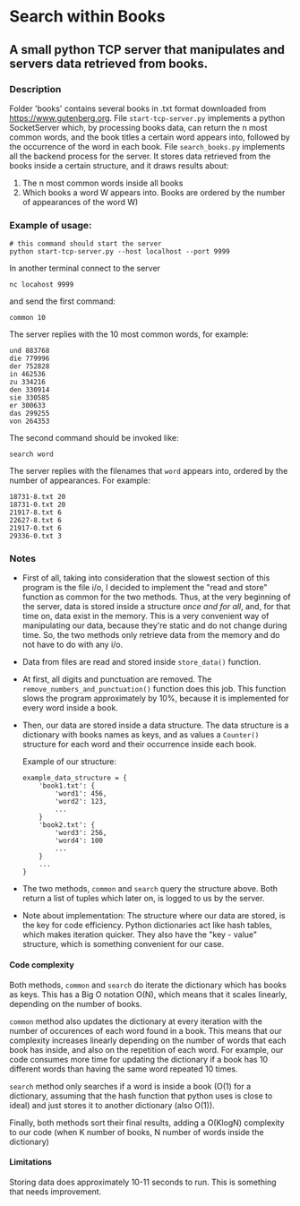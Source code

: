 # Search within Books

## A small python TCP server that manipulates and servers data retrieved from books.

### Description

Folder 'books' contains several books in .txt format downloaded from https://www.gutenberg.org.
File `start-tcp-server.py` implements a python SocketServer which, by processing books data, can return the n most
common words, and the book titles a certain word appears into, followed by the occurrence of the word in each book.
File `search_books.py` implements all the backend process for the server. It stores data retrieved from the books 
inside a certain structure, and it draws results about:

1. The n most common words inside all books
2. Which books a word W appears into. Books are ordered by the number of appearances of the word W)

### Example of usage:

```
# this command should start the server
python start-tcp-server.py --host localhost --port 9999
```

In another terminal connect to the server

```
nc locahost 9999
```

and send the first command:

```
common 10
```

The server replies with the 10 most common words, for example:
```
und 883768
die 779996
der 752828
in 462536
zu 334216
den 330914
sie 330585
er 300633
das 299255
von 264353
```

The second command should be invoked like:

```
search word
```

The server replies with the filenames that `word` appears into, ordered by the number of appearances.
For example:

```
18731-8.txt 20
18731-0.txt 20
21917-8.txt 6
22627-8.txt 6
21917-0.txt 6
29336-0.txt 3
```

### Notes 

- First of all, taking into consideration that the slowest section of this program is the file i/o, I decided to
implement the "read and store" function as common for the two methods. Thus, at the very beginning of the server, data
is stored inside a structure *once and for all*, and, for that time on, data exist in the memory. This is a very 
convenient way of manipulating our data, because they're static and do not change during time. So, the two methods only 
retrieve data from the memory and do not have to do with any i/o.

- Data from files are read and stored inside `store_data()` function.

- At first, all digits and punctuation are removed. The `remove_numbers_and_punctuation()` function does this job.
This function slows the program approximately by 10%, because it is implemented for every word inside a book.

- Then, our data are stored inside a data structure. The data structure is a dictionary with books names as keys, and 
as values a `Counter()` structure for each word and their occurrence inside each book.
    
    Example of our structure:
    ```
    example_data_structure = {
        'book1.txt': {
            'word1': 456,
            'word2': 123,
            ...
        }
        'book2.txt': {
            'word3': 256,
            'word4': 100
            ...
        }
        ...
    }
    ```

- The two methods, `common` and `search` query the structure above. Both return a list of tuples which later on, is 
logged to us by the server.

- Note about implementation: The structure where our data are stored, is the key for code efficiency. Python
dictionaries act like hash tables, which makes iteration quicker. They also have the "key - value" structure,
which is something convenient for our case.

#### Code complexity

Both methods, `common` and `search` do iterate the dictionary which has books as keys. This has a Big O notation
O(N), which means that it scales linearly, depending on the number of books.

`common` method also updates the dictionary at every iteration with the number of occurences of each word found in
a book. This means that our complexity increases linearly depending on the number of words that each book has
inside, and also on the repetition of each word. For example, our code consumes more time for updating the dictionary
if a book has 10 different words than having the same word repeated 10 times.

`search` method only searches if a word is inside a book (O(1) for a dictionary, assuming that the hash function that python
uses is close to ideal) and just stores it to another dictionary (also O(1)).

Finally, both methods sort their final results, adding a O(ΚlogN) complexity to our code (when K number of books, N number of
words inside the dictionary)


#### Limitations

Storing data does approximately 10-11 seconds to run. This is something that needs improvement.